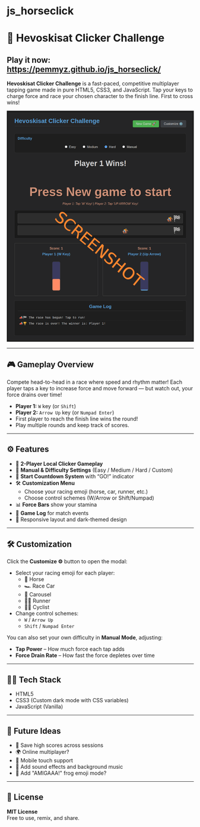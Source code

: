 # js_horseclick

# 🏇 Hevoskisat Clicker Challenge

## Play it now: https://pemmyz.github.io/js_horseclick/

**Hevoskisat Clicker Challenge** is a fast-paced, competitive multiplayer tapping game made in pure HTML5, CSS3, and JavaScript. Tap your keys to charge force and race your chosen character to the finish line. First to cross wins!

![screenshot](screenshots/game_1.png)

---

## 🎮 Gameplay Overview

Compete head-to-head in a race where speed and rhythm matter! Each player taps a key to increase force and move forward — but watch out, your force drains over time!

- **Player 1:** `W` key (or `Shift`)
- **Player 2:** `Arrow Up` key (or `Numpad Enter`)
- First player to reach the finish line wins the round!
- Play multiple rounds and keep track of scores.

---

## ⚙️ Features

- 🏁 **2-Player Local Clicker Gameplay**
- 🔧 **Manual & Difficulty Settings** (Easy / Medium / Hard / Custom)
- 🚀 **Start Countdown System** with “GO!” indicator
- 🛠️ **Customization Menu**
  - Choose your racing emoji (horse, car, runner, etc.)
  - Choose control schemes (W/Arrow or Shift/Numpad)
- 📊 **Force Bars** show your stamina
- 📝 **Game Log** for match events
- 📱 Responsive layout and dark-themed design

---

## 🛠️ Customization

Click the **Customize ⚙️** button to open the modal:

- Select your racing emoji for each player:
  - 🏇 Horse
  - 🏎 Race Car
  - 🎠 Carousel
  - 🏃‍♂️ Runner
  - 🚴‍♀️ Cyclist
- Change control schemes:
  - `W` / `Arrow Up`
  - `Shift` / `Numpad Enter`

You can also set your own difficulty in **Manual Mode**, adjusting:
- **Tap Power** – How much force each tap adds
- **Force Drain Rate** – How fast the force depletes over time

---

## 🧑‍💻 Tech Stack

- HTML5
- CSS3 (Custom dark mode with CSS variables)
- JavaScript (Vanilla)

---

## 🧠 Future Ideas

- 💾 Save high scores across sessions  
- 🌍 Online multiplayer?  
- 📱 Mobile touch support  
- 🎵 Add sound effects and background music  
- 🐸 Add "AMIGAAA!" frog emoji mode?  

---

## 📜 License

**MIT License**  
Free to use, remix, and share.

